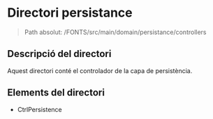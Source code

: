 # Directori persistance

> Path absolut: /FONTS/src/main/domain/persistance/controllers

## Descripció del directori
Aquest directori conté el controlador de la capa de persistència.

## Elements del directori
 
- CtrlPersistence